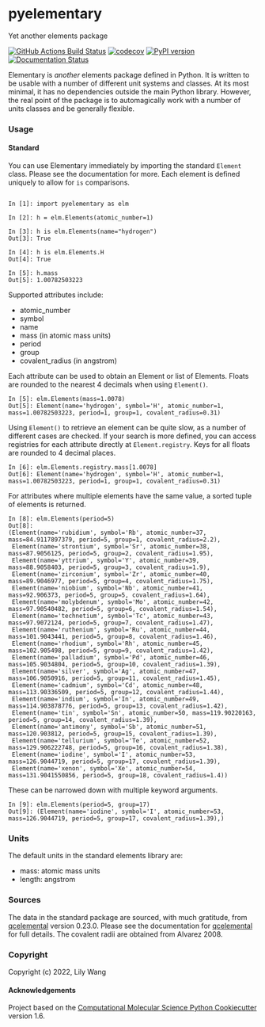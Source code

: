 pyelementary
==============================
Yet another elements package

[//]: # (Badges)
[![GitHub Actions Build Status](https://github.com/lilyminium/pyelementary/workflows/CI/badge.svg)](https://github.com/lilyminium/pyelementary/actions?query=workflow%3ACI)
[![codecov](https://codecov.io/gh/lilyminium/pyelementary/branch/master/graph/badge.svg)](https://codecov.io/gh/lilyminium/pyelementary/branch/main)
[![PyPI version](https://badge.fury.io/py/pyelementary.svg)](https://pypi.org/project/pyelementary/)
[![Documentation Status](https://readthedocs.org/projects/pyelementary/badge/?version=latest)](https://pyelementary.readthedocs.io/en/latest/?badge=latest)


Elementary is *another* elements package defined in Python. It is written to be usable with a number of different unit systems and classes. At its most minimal, it has no dependencies outside the main Python library. However, the real point of the package is to automagically work with a number of units classes and be generally flexible.

### Usage

#### Standard

You can use Elementary immediately by importing the standard `Element` class. Please see the documentation for more. Each element is defined uniquely to allow for `is` comparisons.

```ipython

In [1]: import pyelementary as elm

In [2]: h = elm.Elements(atomic_number=1)

In [3]: h is elm.Elements(name="hydrogen")
Out[3]: True

In [4]: h is elm.Elements.H
Out[4]: True

In [5]: h.mass
Out[5]: 1.00782503223

```

Supported attributes include:

* atomic_number
* symbol
* name
* mass (in atomic mass units)
* period
* group
* covalent_radius (in angstrom)

Each attribute can be used to obtain an Element or list of Elements. Floats are rounded to the nearest 4 decimals when using `Element()`.

```ipython
In [5]: elm.Elements(mass=1.0078)
Out[5]: Element(name='hydrogen', symbol='H', atomic_number=1, mass=1.00782503223, period=1, group=1, covalent_radius=0.31)
```

Using `Element()` to retrieve an element can be quite slow, as a number of different cases are checked. If your search is more defined, you can access registries for each attribute directly at `Element.registry`. Keys for all floats are rounded to 4 decimal places.

```ipython
In [6]: elm.Elements.registry.mass[1.0078]
Out[6]: Element(name='hydrogen', symbol='H', atomic_number=1, mass=1.00782503223, period=1, group=1, covalent_radius=0.31)
```

For attributes where multiple elements have the same value, a sorted tuple of elements is returned.

```ipython
In [8]: elm.Elements(period=5)
Out[8]:
(Element(name='rubidium', symbol='Rb', atomic_number=37, mass=84.9117897379, period=5, group=1, covalent_radius=2.2),
 Element(name='strontium', symbol='Sr', atomic_number=38, mass=87.9056125, period=5, group=2, covalent_radius=1.95),
 Element(name='yttrium', symbol='Y', atomic_number=39, mass=88.9058403, period=5, group=3, covalent_radius=1.9),
 Element(name='zirconium', symbol='Zr', atomic_number=40, mass=89.9046977, period=5, group=4, covalent_radius=1.75),
 Element(name='niobium', symbol='Nb', atomic_number=41, mass=92.906373, period=5, group=5, covalent_radius=1.64),
 Element(name='molybdenum', symbol='Mo', atomic_number=42, mass=97.90540482, period=5, group=6, covalent_radius=1.54),
 Element(name='technetium', symbol='Tc', atomic_number=43, mass=97.9072124, period=5, group=7, covalent_radius=1.47),
 Element(name='ruthenium', symbol='Ru', atomic_number=44, mass=101.9043441, period=5, group=8, covalent_radius=1.46),
 Element(name='rhodium', symbol='Rh', atomic_number=45, mass=102.905498, period=5, group=9, covalent_radius=1.42),
 Element(name='palladium', symbol='Pd', atomic_number=46, mass=105.9034804, period=5, group=10, covalent_radius=1.39),
 Element(name='silver', symbol='Ag', atomic_number=47, mass=106.9050916, period=5, group=11, covalent_radius=1.45),
 Element(name='cadmium', symbol='Cd', atomic_number=48, mass=113.90336509, period=5, group=12, covalent_radius=1.44),
 Element(name='indium', symbol='In', atomic_number=49, mass=114.903878776, period=5, group=13, covalent_radius=1.42),
 Element(name='tin', symbol='Sn', atomic_number=50, mass=119.90220163, period=5, group=14, covalent_radius=1.39),
 Element(name='antimony', symbol='Sb', atomic_number=51, mass=120.903812, period=5, group=15, covalent_radius=1.39),
 Element(name='tellurium', symbol='Te', atomic_number=52, mass=129.906222748, period=5, group=16, covalent_radius=1.38),
 Element(name='iodine', symbol='I', atomic_number=53, mass=126.9044719, period=5, group=17, covalent_radius=1.39),
 Element(name='xenon', symbol='Xe', atomic_number=54, mass=131.9041550856, period=5, group=18, covalent_radius=1.4))
```

These can be narrowed down with multiple keyword arguments.

```ipython
In [9]: elm.Elements(period=5, group=17)
Out[9]: (Element(name='iodine', symbol='I', atomic_number=53, mass=126.9044719, period=5, group=17, covalent_radius=1.39),)
```


### Units

The default units in the standard elements library are:

* mass: atomic mass units
* length: angstrom


### Sources


The data in the standard package are sourced, with much gratitude, from [qcelemental](https://github.com/MolSSI/QCElemental) version 0.23.0.
Please see the documentation for [qcelemental](https://docs.qcarchive.molssi.org/projects/QCElemental/en/stable/) for full details.
The covalent radii are obtained from Alvarez 2008.


### Copyright

Copyright (c) 2022, Lily Wang


#### Acknowledgements
 
Project based on the 
[Computational Molecular Science Python Cookiecutter](https://github.com/molssi/cookiecutter-cms) version 1.6.
